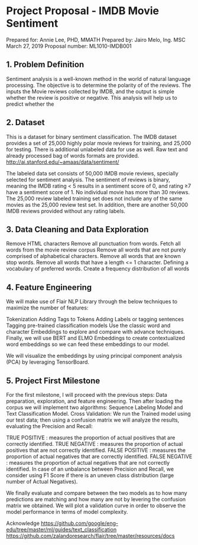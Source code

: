 # Project Proposal - IMDB Movie Sentiment
Prepared for: Annie Lee, PHD, MMATH
Prepared by: Jairo Melo, Ing. MSC
March 27, 2019
Proposal number: ML1010-IMDB001

## 1. Problem Definition
Sentiment analysis is a well-known method in the world of natural language processing. The  objective is to determine the polarity of of the reviews.  The inputs the Movie reviews collected by IMDB, and the output is simple whether the review is positive or negative.  This analysis will help us to predict whether the 

## 2. Dataset
This is a dataset for binary sentiment classification.  The IMDB dataset provides a set of 25,000 highly polar movie reviews for training, and 25,000 for testing. There is additional unlabeled data for use as well. Raw text and already processed bag of words formats are provided.
http://ai.stanford.edu/~amaas/data/sentiment/

The labeled data set consists of 50,000 IMDB movie reviews, specially selected for sentiment analysis. The sentiment of reviews is binary, meaning the IMDB rating < 5 results in a sentiment score of 0, and rating ≥7 have a sentiment score of 1. No individual movie has more than 30 reviews. The 25,000 review labeled training set does not include any of the same movies as the 25,000 review test set. In addition, there are another 50,000 IMDB reviews provided without any rating labels.

## 3. Data Cleaning and Data Exploration
Remove HTML characters
Remove all punctuation from words.
Fetch all words from the movie review corpus
Remove all words that are not purely comprised of alphabetical characters.
Remove all words that are known stop words.
Remove all words that have a length <= 1 character.
Defining a vocabulary of preferred words.
Create a frequency distribution of all words

## 4. Feature Engineering
We will make use of Flair NLP Library through the below techniques to maximize the number of features:

Tokenization
Adding Tags to Tokens
Adding Labels or tagging sentences
Tagging pre-trained classification models
Use the classic word and character Embeddings to explore and compare with advance techniques.
Finally, we will use BERT and ELMO Embeddings to create contextualized word embeddings so we can feed these embeddings to our model.

We will visualize the embeddings by using principal component analysis (PCA) by leveraging TensorBoard.

## 5. Project First Milestone
For the first milestone, I will proceed with the previous steps: Data preparation, exploration, and feature engineering.
Then after loading the corpus we will implement two algorithms: Sequence Labeling Model and Text Classification Model.
Cross Validation: We run the Trained model using our test data; then using a confusion matrix we will analyze the results, evaluating the Precision and Recall:

TRUE POSITIVE : measures the proportion of actual positives that are correctly identified.
TRUE NEGATIVE : measures the proportion of actual positives that are not correctly identified.
FALSE POSITIVE : measures the proportion of actual negatives that are correctly identified.
FALSE NEGATIVE : measures the proportion of actual negatives that are not correctly identified.
In case of an unbalance between Precision and Recall, we consider using F1 Score if there is an uneven class distribution (large number of Actual Negatives).

We finally evaluate and compare between the two models as to how many predictions are matching and how many are not by levering the confusion matrix we obtained.  We will plot a validation curve in order to observe the model performance in terms of model complexity.

Acknowledge
https://github.com/google/eng-edu/tree/master/ml/guides/text_classification
https://github.com/zalandoresearch/flair/tree/master/resources/docs
